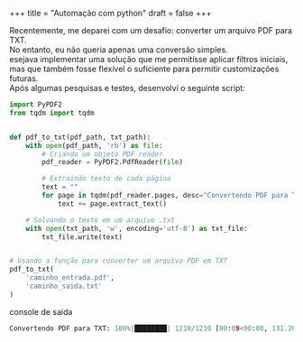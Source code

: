+++
title = "Automação com python"
draft = false
+++

Recentemente, me deparei com um desafio: converter um arquivo PDF para TXT.<br>
No entanto, eu não queria apenas uma conversão simples. <br>
esejava implementar uma solução que me permitisse aplicar filtros iniciais, mas que também fosse flexível o suficiente para permitir customizações futuras.<br> 
Após algumas pesquisas e testes, desenvolvi o seguinte script:<br>

```python
import PyPDF2
from tqdm import tqdm


def pdf_to_txt(pdf_path, txt_path):
    with open(pdf_path, 'rb') as file:
        # Criando um objeto PDF reader
        pdf_reader = PyPDF2.PdfReader(file)

        # Extraindo texto de cada página
        text = ""
        for page in tqdm(pdf_reader.pages, desc="Convertendo PDF para TXT", unit="página"):
            text += page.extract_text()

    # Salvando o texto em um arquivo .txt
    with open(txt_path, 'w', encoding='utf-8') as txt_file:
        txt_file.write(text)


# Usando a função para converter um arquivo PDF em TXT
pdf_to_txt(
    'caminho_entrada.pdf',
    'caminho_saida.txt'
)

```

console de saida

```python
Convertendo PDF para TXT: 100%|████████| 1210/1210 [00:09<00:00, 131.26página/s]
```